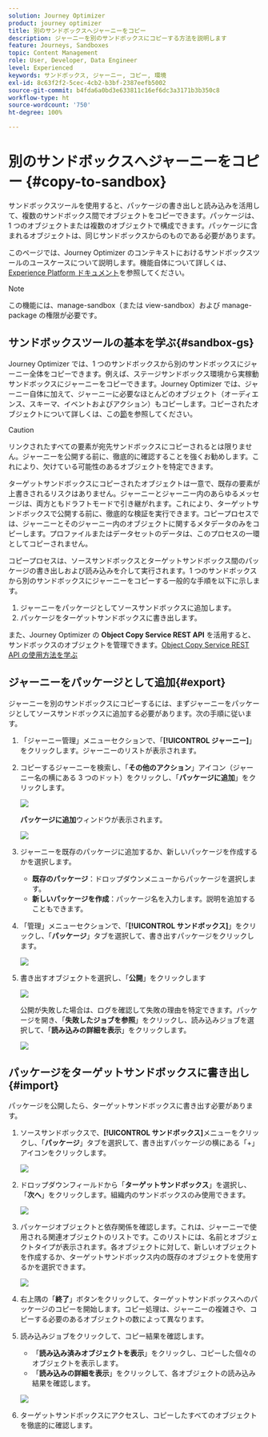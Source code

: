 ```yaml
---
solution: Journey Optimizer
product: journey optimizer
title: 別のサンドボックスへジャーニーをコピー
description: ジャーニーを別のサンドボックスにコピーする方法を説明します
feature: Journeys, Sandboxes
topic: Content Management
role: User, Developer, Data Engineer
level: Experienced
keywords: サンドボックス, ジャーニー, コピー, 環境
exl-id: 8c63f2f2-5cec-4cb2-b3bf-2387eefb5002
source-git-commit: b4fda6a0bd3e633811c16ef6dc3a3171b3b350c8
workflow-type: ht
source-wordcount: '750'
ht-degree: 100%

---
```


# 別のサンドボックスへジャーニーをコピー {#copy-to-sandbox}

<!--
>[!CONTEXTUALHELP]
>id="ajo_journey_copy_main"
>title="Copy a journey to another sandbox"
>abstract="Journey Optimizer allows you to copy an entire journey from one sandbox to another. For example, you can copy a journey from the Stage sandbox environment to your Production sandbox. In addition to the Journey itself, Journey Optimizer also copies most of the objects the journey depends on."

>[!CONTEXTUALHELP]
>id="ajo_journey_copy_sandbox_details"
>title="Sandbox details"
>abstract="Select the destination sandbox you want to copy the journey to. Only sandboxes within your organization are available."

>[!CONTEXTUALHELP]
>id="ajo_journey_copy_object_details"
>title="Object details"
>abstract="This is the journey you are going to copy."

>[!CONTEXTUALHELP]
>id="ajo_journey_copy_dependent_objects"
>title="Dependent objects"
>abstract="This is the list of associated objects used in the journey. This list displays the name, the object type, as well as the internal Journey Optimizer ID."
-->

サンドボックスツールを使用すると、パッケージの書き出しと読み込みを活用して、複数のサンドボックス間でオブジェクトをコピーできます。パッケージは、1 つのオブジェクトまたは複数のオブジェクトで構成できます。パッケージに含まれるオブジェクトは、同じサンドボックスからのものである必要があります。

このページでは、Journey Optimizer のコンテキストにおけるサンドボックスツールのユースケースについて説明します。機能自体について詳しくは、[Experience Platform ドキュメント](https://experienceleague.adobe.com/docs/experience-platform/sandbox/ui/sandbox-tooling.html?lang=ja)を参照してください。

>[!NOTE]
>
>この機能には、manage-sandbox（または view-sandbox）および manage-package の権限が必要です。

## サンドボックスツールの基本を学ぶ{#sandbox-gs}

Journey Optimizer では、1 つのサンドボックスから別のサンドボックスにジャーニー全体をコピーできます。例えば、ステージサンドボックス環境から実稼動サンドボックスにジャーニーをコピーできます。Journey Optimizer では、ジャーニー自体に加えて、ジャーニーに必要なほとんどのオブジェクト（オーディエンス、スキーマ、イベントおよびアクション）もコピーします。コピーされたオブジェクトについて詳しくは、この[節](https://experienceleague.adobe.com/docs/experience-platform/sandbox/ui/sandbox-tooling.html?lang=ja#abobe-journey-optimizer-objects)を参照してください。

>[!CAUTION]
>
>リンクされたすべての要素が宛先サンドボックスにコピーされるとは限りません。ジャーニーを公開する前に、徹底的に確認することを強くお勧めします。これにより、欠けている可能性のあるオブジェクトを特定できます。

ターゲットサンドボックスにコピーされたオブジェクトは一意で、既存の要素が上書きされるリスクはありません。ジャーニーとジャーニー内のあらゆるメッセージは、両方ともドラフトモードで引き継がれます。これにより、ターゲットサンドボックスで公開する前に、徹底的な検証を実行できます。コピープロセスでは、ジャーニーとそのジャーニー内のオブジェクトに関するメタデータのみをコピーします。プロファイルまたはデータセットのデータは、このプロセスの一環としてコピーされません。

コピープロセスは、ソースサンドボックスとターゲットサンドボックス間のパッケージの書き出しおよび読み込みを介して実行されます。1 つのサンドボックスから別のサンドボックスにジャーニーをコピーする一般的な手順を以下に示します。

1. ジャーニーをパッケージとしてソースサンドボックスに追加します。
1. パッケージをターゲットサンドボックスに書き出します。

また、Journey Optimizer の **Object Copy Service REST API** を活用すると、サンドボックスのオブジェクトを管理できます。[Object Copy Service REST API の使用方法を学ぶ](https://developer.adobe.com/journey-optimizer-apis/references/sandbox/)

## ジャーニーをパッケージとして追加{#export}

ジャーニーを別のサンドボックスにコピーするには、まずジャーニーをパッケージとしてソースサンドボックスに追加する必要があります。次の手順に従います。

1. 「ジャーニー管理」メニューセクションで、「**[!UICONTROL ジャーニー]**」をクリックします。ジャーニーのリストが表示されます。

1. コピーするジャーニーを検索し、「**その他のアクション**」アイコン（ジャーニー名の横にある 3 つのドット）をクリックし、「**パッケージに追加**」をクリックします。

   ![](assets/journey-sandbox1.png)

   **パッケージに追加**&#x200B;ウィンドウが表示されます。

   ![](assets/journey-sandbox2.png)

1. ジャーニーを既存のパッケージに追加するか、新しいパッケージを作成するかを選択します。

   * **既存のパッケージ**：ドロップダウンメニューからパッケージを選択します。
   * **新しいパッケージを作成**：パッケージ名を入力します。説明を追加することもできます。

1. 「管理」メニューセクションで、「**[!UICONTROL サンドボックス]**」をクリックし、「**パッケージ**」タブを選択して、書き出すパッケージをクリックします。

   ![](assets/journey-sandbox3.png)

1. 書き出すオブジェクトを選択し、「**公開**」をクリックします

   ![](assets/journey-sandbox4.png)

   公開が失敗した場合は、ログを確認して失敗の理由を特定できます。パッケージを開き、「**失敗したジョブを参照**」をクリックし、読み込みジョブを選択して、「**読み込みの詳細を表示**」をクリックします。

   ![](assets/journey-sandbox9.png)

## パッケージをターゲットサンドボックスに書き出し {#import}

パッケージを公開したら、ターゲットサンドボックスに書き出す必要があります。

1. ソースサンドボックスで、**[!UICONTROL サンドボックス]**&#x200B;メニューをクリックし、「**パッケージ**」タブを選択して、書き出すパッケージの横にある「+」アイコンをクリックします。

   ![](assets/journey-sandbox5.png)

1. ドロップダウンフィールドから「**ターゲットサンドボックス**」を選択し、「**次へ**」をクリックします。組織内のサンドボックスのみ使用できます。

   ![](assets/journey-sandbox6.png)

1. パッケージオブジェクトと依存関係を確認します。これは、ジャーニーで使用される関連オブジェクトのリストです。このリストには、名前とオブジェクトタイプが表示されます。各オブジェクトに対して、新しいオブジェクトを作成するか、ターゲットサンドボックス内の既存のオブジェクトを使用するかを選択できます。

   ![](assets/journey-sandbox7.png)

1. 右上隅の「**終了**」ボタンをクリックして、ターゲットサンドボックスへのパッケージのコピーを開始します。コピー処理は、ジャーニーの複雑さや、コピーする必要のあるオブジェクトの数によって異なります。

1. 読み込みジョブをクリックして、コピー結果を確認します。

   * 「**読み込み済みオブジェクトを表示**」をクリックし、コピーした個々のオブジェクトを表示します。
   * 「**読み込みの詳細を表示**」をクリックして、各オブジェクトの読み込み結果を確認します。

   ![](assets/journey-sandbox8.png)

1. ターゲットサンドボックスにアクセスし、コピーしたすべてのオブジェクトを徹底的に確認します。
